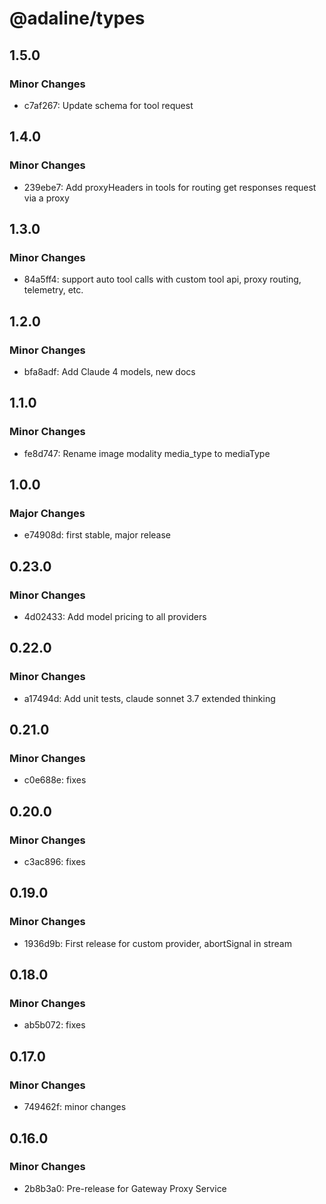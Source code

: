 # @adaline/types

## 1.5.0

### Minor Changes

- c7af267: Update schema for tool request

## 1.4.0

### Minor Changes

- 239ebe7: Add proxyHeaders in tools for routing get responses request via a proxy

## 1.3.0

### Minor Changes

- 84a5ff4: support auto tool calls with custom tool api, proxy routing, telemetry, etc.

## 1.2.0

### Minor Changes

- bfa8adf: Add Claude 4 models, new docs

## 1.1.0

### Minor Changes

- fe8d747: Rename image modality media_type to mediaType

## 1.0.0

### Major Changes

- e74908d: first stable, major release

## 0.23.0

### Minor Changes

- 4d02433: Add model pricing to all providers

## 0.22.0

### Minor Changes

- a17494d: Add unit tests, claude sonnet 3.7 extended thinking

## 0.21.0

### Minor Changes

- c0e688e: fixes

## 0.20.0

### Minor Changes

- c3ac896: fixes

## 0.19.0

### Minor Changes

- 1936d9b: First release for custom provider, abortSignal in stream

## 0.18.0

### Minor Changes

- ab5b072: fixes

## 0.17.0

### Minor Changes

- 749462f: minor changes

## 0.16.0

### Minor Changes

- 2b8b3a0: Pre-release for Gateway Proxy Service
